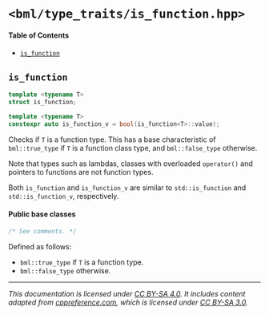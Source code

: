 # `<bml/type_traits/is_function.hpp>`
#### Table of Contents
- [`is_function`](#is_function)

## `is_function`
```c++
template <typename T>
struct is_function;

template <typename T>
constexpr auto is_function_v = bool(is_function<T>::value);
```
Checks if `T` is a function type. This has a base characteristic of `bml::true_type` if `T` is a
function class type, and `bml::false_type` otherwise.

Note that types such as lambdas, classes with overloaded `operator()` and pointers to functions are
not function types.

Both `is_function` and `is_function_v` are similar to `std::is_function` and `std::is_function_v`,
respectively.

#### Public base classes
```c++
/* See comments. */
```
Defined as follows:

- `bml::true_type` if `T` is a function type.
- `bml::false_type` otherwise.

---
*This documentation is licensed under [CC BY-SA 4.0][1]. It includes content adapted from
[cppreference.com][2], which is licensed under [CC BY-SA 3.0][3].*

[1]: https://creativecommons.org/licenses/by-sa/4.0
[2]: https://en.cppreference.com
[3]: https://creativecommons.org/licenses/by-sa/3.0

